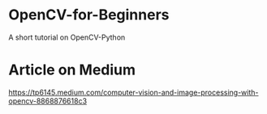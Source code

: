# OpenCV-for-Beginners
A short tutorial on OpenCV-Python

# Article on Medium
https://tp6145.medium.com/computer-vision-and-image-processing-with-opencv-8868876618c3
